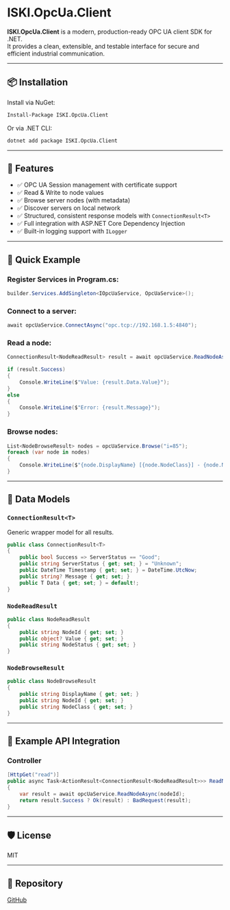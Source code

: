 ﻿# ISKI.OpcUa.Client

**ISKI.OpcUa.Client** is a modern, production-ready OPC UA client SDK for .NET.  
It provides a clean, extensible, and testable interface for secure and efficient industrial communication.

---

## 📦 Installation

Install via NuGet:

```bash
Install-Package ISKI.OpcUa.Client
```

Or via .NET CLI:

```bash
dotnet add package ISKI.OpcUa.Client
```

---

## 🔧 Features

- ✅ OPC UA Session management with certificate support  
- ✅ Read & Write to node values  
- ✅ Browse server nodes (with metadata)  
- ✅ Discover servers on local network  
- ✅ Structured, consistent response models with `ConnectionResult<T>`  
- ✅ Full integration with ASP.NET Core Dependency Injection  
- ✅ Built-in logging support with `ILogger`

---

## 🚀 Quick Example

### Register Services in Program.cs:

```csharp
builder.Services.AddSingleton<IOpcUaService, OpcUaService>();
```

### Connect to a server:

```csharp
await opcUaService.ConnectAsync("opc.tcp://192.168.1.5:4840");
```

### Read a node:

```csharp
ConnectionResult<NodeReadResult> result = await opcUaService.ReadNodeAsync("ns=2;s=MyNodeId");

if (result.Success)
{
    Console.WriteLine($"Value: {result.Data.Value}");
}
else
{
    Console.WriteLine($"Error: {result.Message}");
}
```

### Browse nodes:

```csharp
List<NodeBrowseResult> nodes = opcUaService.Browse("i=85");
foreach (var node in nodes)
{
    Console.WriteLine($"{node.DisplayName} [{node.NodeClass}] - {node.NodeId}");
}
```

---

## 📘 Data Models

### `ConnectionResult<T>`

Generic wrapper model for all results.

```csharp
public class ConnectionResult<T>
{
    public bool Success => ServerStatus == "Good";
    public string ServerStatus { get; set; } = "Unknown";
    public DateTime Timestamp { get; set; } = DateTime.UtcNow;
    public string? Message { get; set; }
    public T Data { get; set; } = default!;
}
```

### `NodeReadResult`

```csharp
public class NodeReadResult
{
    public string NodeId { get; set; }
    public object? Value { get; set; }
    public string NodeStatus { get; set; }
}
```

### `NodeBrowseResult`

```csharp
public class NodeBrowseResult
{
    public string DisplayName { get; set; }
    public string NodeId { get; set; }
    public string NodeClass { get; set; }
}
```

---

## 🧪 Example API Integration

### Controller

```csharp
[HttpGet("read")]
public async Task<ActionResult<ConnectionResult<NodeReadResult>>> ReadNode([FromQuery] string nodeId)
{
    var result = await opcUaService.ReadNodeAsync(nodeId);
    return result.Success ? Ok(result) : BadRequest(result);
}
```

---

## 🛡️ License

MIT

---

## 🔗 Repository

[GitHub](https://github.com/mertatmaca/IskiOpcSdk)
